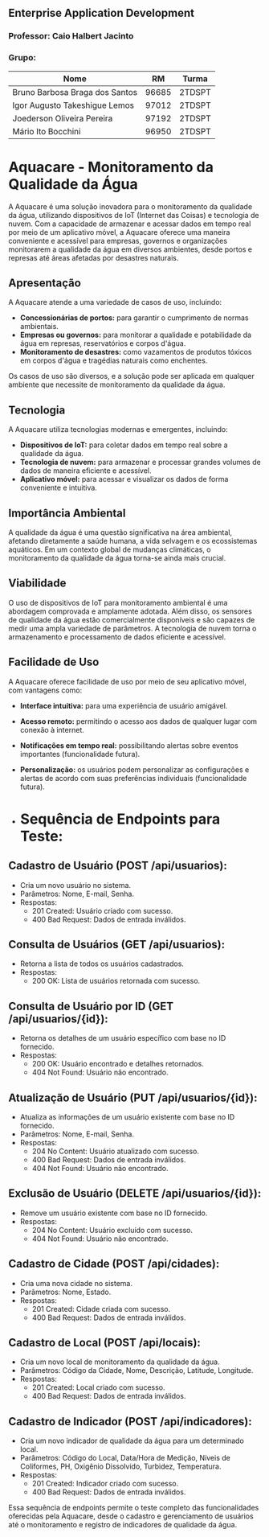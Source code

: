 ## Enterprise Application Development
### Professor: Caio Halbert Jacinto

### Grupo:

| Nome                             | RM    | Turma   |
| -------------------------------- | ----- | ------- |
| Bruno Barbosa Braga dos Santos   | 96685 | 2TDSPT  |
| Igor Augusto Takeshigue Lemos    | 97012 | 2TDSPT  |
| Joederson Oliveira Pereira       | 97192 | 2TDSPT  |
| Mário Ito Bocchini               | 96950 | 2TDSPT  |

# Aquacare - Monitoramento da Qualidade da Água

A Aquacare é uma solução inovadora para o monitoramento da qualidade da água, utilizando dispositivos de IoT (Internet das Coisas) e tecnologia de nuvem. Com a capacidade de armazenar e acessar dados em tempo real por meio de um aplicativo móvel, a Aquacare oferece uma maneira conveniente e acessível para empresas, governos e organizações monitorarem a qualidade da água em diversos ambientes, desde portos e represas até áreas afetadas por desastres naturais.

## Apresentação

A Aquacare atende a uma variedade de casos de uso, incluindo:

- **Concessionárias de portos:** para garantir o cumprimento de normas ambientais.
- **Empresas ou governos:** para monitorar a qualidade e potabilidade da água em represas, reservatórios e corpos d'água.
- **Monitoramento de desastres:** como vazamentos de produtos tóxicos em corpos d'água e tragédias naturais como enchentes.

Os casos de uso são diversos, e a solução pode ser aplicada em qualquer ambiente que necessite de monitoramento da qualidade da água.

## Tecnologia

A Aquacare utiliza tecnologias modernas e emergentes, incluindo:

- **Dispositivos de IoT:** para coletar dados em tempo real sobre a qualidade da água.
- **Tecnologia de nuvem:** para armazenar e processar grandes volumes de dados de maneira eficiente e acessível.
- **Aplicativo móvel:** para acessar e visualizar os dados de forma conveniente e intuitiva.

## Importância Ambiental

A qualidade da água é uma questão significativa na área ambiental, afetando diretamente a saúde humana, a vida selvagem e os ecossistemas aquáticos. Em um contexto global de mudanças climáticas, o monitoramento da qualidade da água torna-se ainda mais crucial.

## Viabilidade

O uso de dispositivos de IoT para monitoramento ambiental é uma abordagem comprovada e amplamente adotada. Além disso, os sensores de qualidade da água estão comercialmente disponíveis e são capazes de medir uma ampla variedade de parâmetros. A tecnologia de nuvem torna o armazenamento e processamento de dados eficiente e acessível.

## Facilidade de Uso

A Aquacare oferece facilidade de uso por meio de seu aplicativo móvel, com vantagens como:

- **Interface intuitiva:** para uma experiência de usuário amigável.
- **Acesso remoto:** permitindo o acesso aos dados de qualquer lugar com conexão à internet.
- **Notificações em tempo real:** possibilitando alertas sobre eventos importantes (funcionalidade futura).
- **Personalização:** os usuários podem personalizar as configurações e alertas de acordo com suas preferências individuais (funcionalidade futura).

- # Sequência de Endpoints para Teste:

## Cadastro de Usuário (POST /api/usuarios):

- Cria um novo usuário no sistema.
- Parâmetros: Nome, E-mail, Senha.
- Respostas:
  - 201 Created: Usuário criado com sucesso.
  - 400 Bad Request: Dados de entrada inválidos.

## Consulta de Usuários (GET /api/usuarios):

- Retorna a lista de todos os usuários cadastrados.
- Respostas:
  - 200 OK: Lista de usuários retornada com sucesso.

## Consulta de Usuário por ID (GET /api/usuarios/{id}):

- Retorna os detalhes de um usuário específico com base no ID fornecido.
- Respostas:
  - 200 OK: Usuário encontrado e detalhes retornados.
  - 404 Not Found: Usuário não encontrado.

## Atualização de Usuário (PUT /api/usuarios/{id}):

- Atualiza as informações de um usuário existente com base no ID fornecido.
- Parâmetros: Nome, E-mail, Senha.
- Respostas:
  - 204 No Content: Usuário atualizado com sucesso.
  - 400 Bad Request: Dados de entrada inválidos.
  - 404 Not Found: Usuário não encontrado.

## Exclusão de Usuário (DELETE /api/usuarios/{id}):

- Remove um usuário existente com base no ID fornecido.
- Respostas:
  - 204 No Content: Usuário excluído com sucesso.
  - 404 Not Found: Usuário não encontrado.

## Cadastro de Cidade (POST /api/cidades):

- Cria uma nova cidade no sistema.
- Parâmetros: Nome, Estado.
- Respostas:
  - 201 Created: Cidade criada com sucesso.
  - 400 Bad Request: Dados de entrada inválidos.

## Cadastro de Local (POST /api/locais):

- Cria um novo local de monitoramento da qualidade da água.
- Parâmetros: Código da Cidade, Nome, Descrição, Latitude, Longitude.
- Respostas:
  - 201 Created: Local criado com sucesso.
  - 400 Bad Request: Dados de entrada inválidos.

## Cadastro de Indicador (POST /api/indicadores):

- Cria um novo indicador de qualidade da água para um determinado local.
- Parâmetros: Código do Local, Data/Hora de Medição, Níveis de Coliformes, PH, Oxigênio Dissolvido, Turbidez, Temperatura.
- Respostas:
  - 201 Created: Indicador criado com sucesso.
  - 400 Bad Request: Dados de entrada inválidos.

Essa sequência de endpoints permite o teste completo das funcionalidades oferecidas pela Aquacare, desde o cadastro e gerenciamento de usuários até o monitoramento e registro de indicadores de qualidade da água.


